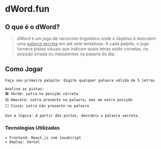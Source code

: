# dWord.fun

## O que é o dWord?
> *dWord* é um jogo de raciocínio linguístico onde o objetivo é descobrir uma <ins>palavra secreta</ins> em até sete tentativas. A cada palpite, o jogo fornece pistas visuais que indicam quais letras estão corretas, na posição errada ou inexistentes na palavra do dia.

## Como Jogar
    Faça seu primeiro palpite: Digite qualquer palavra válida de 5 letras
    
    Analise as pistas:
    🟩 Verde: Letra na posição correta
    🟨 Amarelo: Letra presente na palavra, mas em outra posição
    ⬜ Cinza: Letra não presente na palavra

    Use a lógica: A partir das pistas, descubra a palavra secreta.

### Tecnologias Utilizadas
    > Frontend: React.js com JavaScript
    > Deploy: Vercel